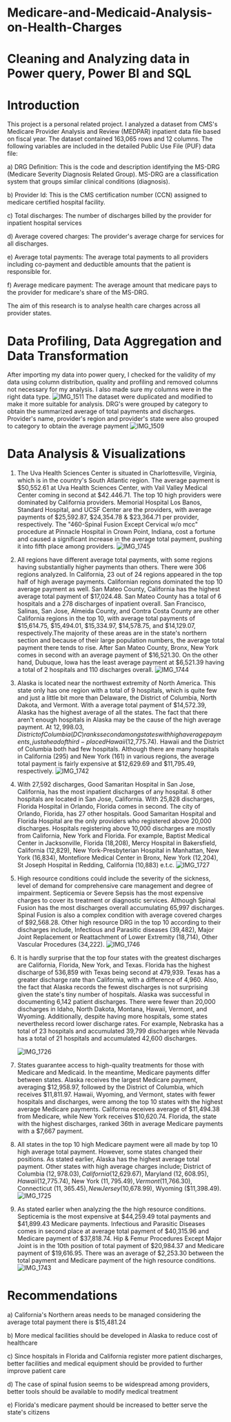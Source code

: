 # Medicare-and-Medicaid-Analysis-on-Health-Charges
# Cleaning and Analyzing data in Power query, Power BI and SQL 
# Introduction
This project is a personal related project. I analyzed a dataset from CMS's Medicare Provider Analysis and Review (MEDPAR) inpatient data file based on fiscal year. The dataset contained 163,065 rows and 12 columns. The following variables are included in the detailed Public Use File (PUF) data file:

a) DRG Definition: This is the code and description identifying the MS-DRG (Medicare Severity Diagnosis Related Group). MS-DRG are a classification system that groups similar clinical conditions (diagnosis). 

b) Provider Id: This is the CMS  certification number (CCN) assigned to medicare certified hospital facility.

c) Total discharges: The number of discharges billed by the provider for inpatient hospital services

d) Average covered charges: The provider's average charge for services for all discharges.

e) Average total payments: The average total payments to all providers including co-payment and deductible amounts that the patient is responsible for.

f) Average medicare payment: The average amount that medicare pays to the provider for medicare's share of the MS-DRG.

The aim of this research is to analyse health care charges across all provider states. 
#  Data Profiling, Data Aggregation and Data Transformation
After importing my data into power query, I checked for the validity of my data using column distribution, quality and profiling and removed columns not necessary for my analysis. I also made sure my columns were in the right data type.
![IMG_1511](https://github.com/OlotoDamilola/Medicare-and-Medicaid-Analysis-on-Healthcare-Charges/assets/109422215/a248bef6-ab6d-48f3-b338-91880d0bb7cb) 
The dataset were duplicated and modified to make it more suitable for analysis. DRG's were grouped by category to obtain the summarized average of total payments and discharges. Provider's name, provider's region and provider's state were also grouped to category to obtain the average payment 
![IMG_1509](https://github.com/OlotoDamilola/Medicare-and-Medicaid-Analysis-on-Healthcare-Charges/assets/109422215/98863df9-911a-4ef5-8346-88e4bd36dc4d) 
#  Data Analysis & Visualizations
1) The Uva Health Sciences Center is situated in Charlottesville, Virginia, which is in the country's South Atlantic region. The average payment is $50,552.61 at Uva Health Sciences Center, with Vail Valley Medical Center coming in second at $42.446.71. The top 10 high providers were dominated by California providers. Memorial Hospital Los Banos, Standard Hospital, and UCSF Center are the providers, with average payments of $25,592.87, $24,354.78 & $23,364.71 per provider, respectively. The "460-Spinal Fusion Except Cervical w/o mcc" procedure at Pinnacle Hospital in Crown Point, Indiana, cost a fortune and caused a significant increase in the average total payment, pushing it into fifth place among providers.
![IMG_1745](https://github.com/OlotoDamilola/Medicare-and-Medicaid-Analysis-on-Healthcare-Charges/assets/109422215/be76a05f-a3e3-4170-b1c0-2a1a33514433)

2) All regions have different average total payments, with some regions having substantially higher payments than others. There were 306 regions analyzed. In California, 23 out of 24 regions appeared in the top half of high average payments. Californian regions dominated the top 10 average payment as well. San Mateo County, California has the highest average total payment of $17,024.48. San Mateo County has a total of 6 hospitals and a 278 discharges of inpatient overall. San Francisco, Salinas, San Jose, Almeida County, and Contra Costa County are other California regions in the top 10, with average total payments of $15,614.75, $15,494.01, $15,334.97, $14,578.75, and $14,129.07, respectively.The majority of these areas are in the state's northern section and because of their large population numbers, the average total payment there tends to rise. After San Mateo County, Bronx, New York comes in second with an average payment of $16,521.30. On the other hand, Dubuque, Iowa has the least average payment at $6,521.39 having a total of 2 hospitals and 110 discharges overall.
![IMG_1744](https://github.com/OlotoDamilola/Medicare-and-Medicaid-Analysis-on-Healthcare-Charges/assets/109422215/3b42b254-d117-459c-aefd-eda9ef1b19c8) 

3) Alaska is located near the northwest extremity of North America. This state only has one region with a total of 9 hospitals, which is quite few and just a little bit more than Delaware, the District of Columbia, North Dakota, and Vermont. With a average total payment of $14,572.39, Alaska has the highest average of all the states. The fact that there aren't enough hospitals in Alaska may be the cause of the high average payment. At $12,998.03, District of Columbia (DC) ranks second among states with high average payments, just ahead of third-placed Hawaii ($12,775.74). Hawaii and the District of Columbia both had few hospitals. Although there are many hospitals in California (295) and New York (161) in various regions, the average total payment is fairly expensive at $12,629.69 and $11,795.49, respectively.
![IMG_1742](https://github.com/OlotoDamilola/Medicare-and-Medicaid-Analysis-on-Healthcare-Charges/assets/109422215/8a695c8e-5f37-42a5-b8a9-434914589dcc)

4) With 27,592 discharges, Good Samaritan Hospital in San Jose, California, has the most inpatient discharges of any hospital. 8 other hospitals are located in San Jose, California. With 25,828 discharges, Florida Hospital in Orlando, Florida comes in second. The city of Orlando, Florida, has 27 other hospitals. Good Samaritan Hospital and Florida Hospital are the only providers who registered above 20,000 discharges. Hospitals registering above 10,000 discharges are mostly from California, New York and Florida. For example, Baptist Medical Center in Jacksonville, Florida (18,208), Mercy Hospital in Bakersfield, California (12,829), New York-Presbyterian Hospital in Manhattan, New York (16,834), Montefiore Medical Center in Bronx, New York (12,204), St Joseph Hospital in Redding, California (10,883) e.t.c.
![IMG_1727](https://github.com/OlotoDamilola/Medicare-and-Medicaid-Analysis-on-Healthcare-Charges/assets/109422215/55904410-8c0e-486f-9949-b7e989dc2f9b)

5) High resource conditions could include the severity of the sickness, level of demand for comprehensive care management and degree of impairment. Septicemia or Severe Sepsis has the most expensive charges to cover its treatment or diagnostic services. Although Spinal Fusion has the most discharges overall accumulating 65,997 discharges. Spinal Fusion is also a complex condition with average covered charges of $92,568.28. Other high resource DRG in the top 10 according to their discharges include, Infectious and Parasitic diseases (39,482), Major Joint Replacement or Reattachment of Lower Extremity (18,714), Other Vascular Procedures (34,222).
![IMG_1746](https://github.com/OlotoDamilola/Medicare-and-Medicaid-Analysis-on-Healthcare-Charges/assets/109422215/a09b3dd9-8632-4316-b95e-732f1d5028e2)

6) It is hardly surprise that the top four states with the greatest discharges are California, Florida, New York, and Texas. Florida has the highest discharge of 536,859  with Texas being second at 479,939. Texas has a greater discharge rate than California, with a difference of 4,960. Also, the fact that Alaska records the fewest discharges is not surprising given the state's tiny number of hospitals. Alaska was successful in documenting 6,142 patient discharges. There were fewer than 20,000 discharges in Idaho, North Dakota, Montana, Hawaii, Vermont, and Wyoming. Additionally, despite having more hospitals, some states nevertheless record lower discharge rates. For example, Nebraska has a total of 23 hospitals and accumulated 39,799 discharges while Nevada has a total of 21 hospitals and accumulated 42,600 discharges.

   ![IMG_1726](https://github.com/OlotoDamilola/Medicare-and-Medicaid-Analysis-on-Healthcare-Charges/assets/109422215/d2f5e586-0e0c-43f6-98c8-ea9883913fc0)

7) States guarantee access to high-quality treatments for those with Medicare and Medicaid. In the meantime, Medicare payments differ between states. Alaska receives the largest Medicare payment, averaging $12,958.97, followed by the District of Columbia, which receives $11,811.97. Hawaii, Wyoming, and Vermont, states with fewer hospitals and discharges, were among the top 10 states with the highest average Medicare payments. California receives average of $11,494.38 from Medicare, while New York receives $10,620.74. Florida, the state with the highest discharges, ranked 36th in average Medicare payments with a $7,667 payment.

8) All states in the top 10 high Medicare payment were all made by top 10 high average total payment. However, some states changed their positions. As stated earlier, Alaska has the highest average total payment. Other states with high average charges include; District of Columbia ($12,978.03), California ($12,629.67), Maryland ($12,608.95), Hawaii ($12,775.74), New York ($11,795.49), Vermont ($11,766.30), Connecticut ($11,365.45), New Jersey ($10,678.99), Wyoming ($11,398.49).
![IMG_1725](https://github.com/OlotoDamilola/Medicare-and-Medicaid-Analysis-on-Healthcare-Charges/assets/109422215/66896576-b910-4779-8fbd-499c26ef7edf)

9) As stated earlier when analyzing the the high resource conditions. Septicemia is the most expensive at $44,259.49 total payments and  $41,899.43 Medicare payments. Infectious and Parasitic Diseases comes in second place at average total payment of $40,315.96 and Medicare payment of $37,818.74. Hip & Femur Procedures Except Major Joint is in the 10th position of total payment of $20,984.37 and Medicare payment of $19,616.95. There was an average of $2,253.30 between the total payment and  Medicare payment of the high resource conditions.
![IMG_1743](https://github.com/OlotoDamilola/Medicare-and-Medicaid-Analysis-on-Healthcare-Charges/assets/109422215/d9a186ea-67e5-49c4-aed0-5c776c4bd5ae)

# Recommendations
a) California's Northern areas needs to be managed considering the average total payment there is $15,481.24

b) More medical facilities should be developed in Alaska to reduce cost of healthcare

c) Since hospitals in Florida and California register more patient discharges, better facilities and medical equipment should be provided to further improve patient care

d) The case of spinal fusion seems to be widespread among providers, better tools should be available to modify medical treatment

e) Florida's medicare payment should be increased to better serve the state's citizens

